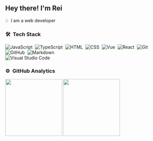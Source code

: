 <h2>Hey there! I'm Rei</h2>

<!-- ## 👋 &nbsp;Hey there! I'm Aditya -->


💡 &nbsp;I am a web developer


### 🛠 &nbsp;Tech Stack

![JavaScript](https://img.shields.io/badge/-JavaScript-05122A?style=flat&logo=javascript)&nbsp;
![TypeScript](https://img.shields.io/badge/-TypeScript-05122A?style=flat&logo=typescript)&nbsp;
![HTML](https://img.shields.io/badge/-HTML-05122A?style=flat&logo=HTML5)&nbsp;
![CSS](https://img.shields.io/badge/-CSS-05122A?style=flat&logo=CSS3&logoColor=1572B6)&nbsp;
![Vue](https://img.shields.io/badge/Vue-05122A?&logo=vuedotjs)&nbsp;
![React](https://img.shields.io/badge/-React-05122A?&logo=react)&nbsp;
![Git](https://img.shields.io/badge/-Git-05122A?style=flat&logo=git)&nbsp;
![GitHub](https://img.shields.io/badge/-GitHub-05122A?style=flat&logo=github)&nbsp;
![Markdown](https://img.shields.io/badge/-Markdown-05122A?style=flat&logo=markdown)\
![Visual Studio Code](https://img.shields.io/badge/-Visual%20Studio%20Code-05122A?style=flat&logo=visual-studio-code&logoColor=007ACC)&nbsp;

### ⚙️ &nbsp;GitHub Analytics

<p align="center">
<a href="https://github.com/AVS1508">
  <img height="180em" src="https://github-readme-stats-eight-theta.vercel.app/api?username=wehuss&show_icons=true&theme=algolia&include_all_commits=true&count_private=true" align="left"/>
  <img height="180em" src="https://github-readme-stats-eight-theta.vercel.app/api/top-langs/?username=wehuss&layout=compact&langs_count=8&theme=algolia" align="left"/>
</a>
</p>
